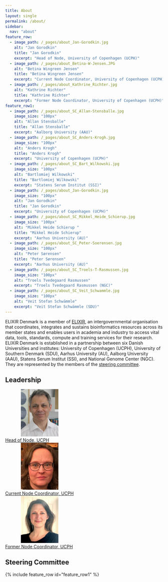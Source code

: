 ```yaml
---
title: About
layout: single
permalink: /about/
sidebar:
  nav: "about"
feature_row:
  - image_path: /_pages/about_Jan-Gorodkin.jpg
    alt: "Jan Gorodkin"
    title: "Jan Gorodkin"
    excerpt: "Head of Node, University of Copenhagen (UCPH)"
  - image_path: /_pages/about_Betina-W-Jensen.JPG
    alt: "Betina Wingreen Jensen"
    title: "Betina Wingreen Jensen"
    excerpt: "Current Node Coordinator, University of Copenhagen (UCPH)"
  - image_path: /_pages/about_Kathrine_Richter.jpg
    alt: "Kathrine Richter"
    title: "Kathrine Richter"
    excerpt: "Former Node Coordinator, University of Copenhagen (UCPH)"
feature_row1:
  - image_path: /_pages/about_SC_Allan-Stensballe.jpg
    image_size: "100px"
    alt: "Allan Stensballe"
    title: "Allan Stensballe"
    excerpt: "Aalborg University (AAU)"
  - image_path: /_pages/about_SC_Anders-Krogh.jpg
    image_size: "100px"
    alt: "Anders Krogh"
    title: "Anders Krogh"
    excerpt: "University of Copenhagen (UCPH)"
  - image_path: /_pages/about_SC_Bart_Wilkowski.jpg
    image_size: "100px"
    alt: "Bartlomiej Wilkowski"
    title: "Bartlomiej Wilkowski"
    excerpt: "Statens Serum Institut (SSI)"
  - image_path: /_pages/about_Jan-Gorodkin.jpg
    image_size: "100px"
    alt: "Jan Gorodkin"
    title: "Jan Gorodkin"
    excerpt: "University of Copenhagen (UCPH)"
  - image_path: /_pages/about_SC_Mikkel_Heide_Schierup.jpg
    image_size: "100px"
    alt: "Mikkel Heide Schierup "
    title: "Mikkel Heide Schierup"
    excerpt: "Aarhus University (AU)"
  - image_path: /_pages/about_SC_Peter-Soerensen.jpg
    image_size: "100px"
    alt: "Peter Sørensen"
    title: "Peter Sørensen"
    excerpt: "Aarhus University (AU)"
  - image_path: /_pages/about_SC_Troels-T-Rasmussen.jpg
    image_size: "100px"
    alt: "Troels Tvedegaard Rasmussen"
    excerpt: "Troels Tvedegaard Rasmussen (NGC)"
  - image_path: /_pages/about_SC_Veit_Schwammle.jpg
    image_size: "100px"
    alt: "Veit Stefan Schwämmle"
    excerpt: "Veit Stefan Schwämmle (SDU)"
---
```


ELIXIR Denmark is a member of [ELIXIR](https://elixir-europe.org/), an intergovernmental organisation that coordinates, integrates and sustains bioinformatics resources across its member states and enables users in academia and industry to access vital data, tools, standards, compute and training services for their research. ELIXIR Denmark is established in a partnership between six Danish Universities and institutes: University of Copenhagen (UCPH), University of Southern Denmark (SDU), Aarhus University (AU), Aalborg University (AAU), Statens Serum Institut (SSI), and National Genome Center (NGC). They are represented by the members of the [steering committee](/about/#steering-committee). 

## Leadership

<div id="images">
    <a href="">
        <img alt="Jan Gorodkin" src="/_pages/about_Jan-Gorodkin.jpg" width="120" hspace="50" />
        <div class="caption" width="90">Head of Node, UCPH</div>
    </a>
    <a href="">
        <img alt="Betina Wingreen Jensen" src="/_pages/about_Betina-W-Jensen.jpg" width="120" hspace="50" />
        <div class="caption" width="90">Current Node Coordinator, UCPH</div>
    </a>
    <a href="">
        <img alt="Kathrine Richter" src="/_pages/about_Kathrine_Richter.jpg" width="120" hspace="50" />
        <div class="caption" width="90">Former Node Coordinator, UCPH</div>
    </a>
</div>

## Steering Committee

{% include feature_row id="feature_row1" %}

